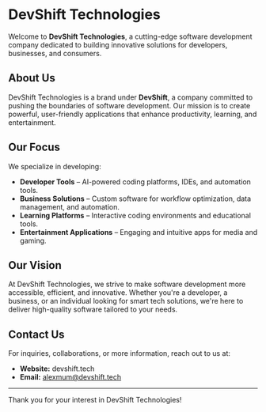 # DevShift Technologies

Welcome to **DevShift Technologies**, a cutting-edge software development company dedicated to building innovative solutions for developers, businesses, and consumers.

## About Us
DevShift Technologies is a brand under **DevShift**, a company committed to pushing the boundaries of software development. Our mission is to create powerful, user-friendly applications that enhance productivity, learning, and entertainment.

## Our Focus
We specialize in developing:
- **Developer Tools** – AI-powered coding platforms, IDEs, and automation tools.
- **Business Solutions** – Custom software for workflow optimization, data management, and automation.
- **Learning Platforms** – Interactive coding environments and educational tools.
- **Entertainment Applications** – Engaging and intuitive apps for media and gaming.

## Our Vision
At DevShift Technologies, we strive to make software development more accessible, efficient, and innovative. Whether you're a developer, a business, or an individual looking for smart tech solutions, we're here to deliver high-quality software tailored to your needs.

## Contact Us
For inquiries, collaborations, or more information, reach out to us at:
- **Website:** devshift.tech
- **Email:** alexmum@devshift.tech

---
Thank you for your interest in DevShift Technologies!

